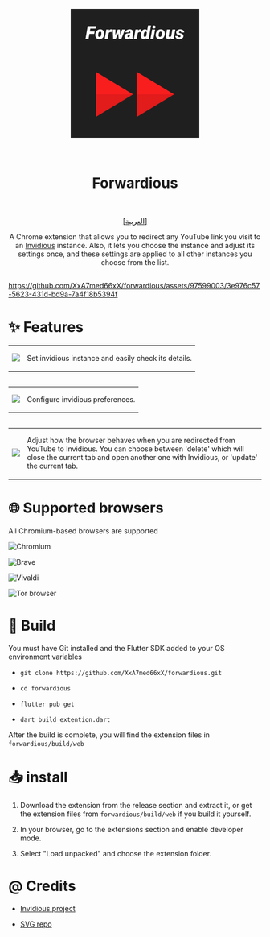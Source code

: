 <p align="center">
  <img src="https://github.com/XxA7med66xX/forwardious/blob/development/web/icons/favicon.svg" />
</p>

<br/>
<h1 align="center">Forwardious</h1>
<br/>

<p align="center">
  <a href="https://github.com/XxA7med66xX/forwardious/blob/main/README_ar.md">[العربية]</a>
</p>

<p align="center">
  A Chrome extension that allows you to redirect any YouTube link you visit to an 
  <a href="https://github.com/iv-org/invidious">Invidious</a> instance.
  Also, it lets you choose the instance and adjust its settings once, and these settings are applied to all other instances you choose from the list.
</p>


##

https://github.com/XxA7med66xX/forwardious/assets/97599003/3e976c57-5623-431d-bd9a-7a4f18b5394f

# ✨️ Features 

<table>
  <tr>
    <td>
      <img src="https://github.com/XxA7med66xX/forwardious/assets/97599003/1b4da7c7-90a0-44d9-a61b-68969ff09b85" width="300" />
    </td>
    <td>
      <p>
        Set invidious instance and easily check its details.
      </p>
    </td>
  </tr>
</table>

##

<table>
  <tr>
    <td>
      <img src="https://github.com/XxA7med66xX/forwardious/assets/97599003/f9ca9708-696d-4022-9ce7-9e0eb96c3534" width="300" />
    </td>
    <td>
      <p>
        Configure invidious preferences.
      </p>
    </td>
  </tr>
</table>

##

<table>
  <tr>
    <td>
      <img src="https://github.com/XxA7med66xX/forwardious/assets/97599003/35bb0c30-d864-4d7c-bcd9-677ab7588322" width="500" />
    </td>
    <td>
      <p>
        Adjust how the browser behaves when you are redirected from YouTube to Invidious. You can choose between 'delete' which will close the current tab and open another one with Invidious, or 'update' the current tab.
      </p>
    </td>
  </tr>
</table>

# 🌐 Supported browsers

All Chromium-based browsers are supported

![Chromium](https://img.shields.io/badge/Chromium-4285F4?style=for-the-badge&logo=Google-chrome&logoColor=white)

![Brave](https://img.shields.io/badge/Brave-FF1B2D?style=for-the-badge&logo=Brave&logoColor=white)

![Vivaldi](https://img.shields.io/badge/Vivaldi-EF3939?style=for-the-badge&logo=Vivaldi&logoColor=white)

![Tor browser](https://img.shields.io/badge/Tor_Browser-7D4698?style=for-the-badge&logo=Tor-Browser&logoColor=white)

# 🔧 Build

You must have Git installed and the Flutter SDK added to your OS environment variables

- `git clone https://github.com/XxA7med66xX/forwardious.git`

- `cd forwardious`

- `flutter pub get`

- `dart build_extention.dart`

After the build is complete, you will find the extension files in `forwardious/build/web`

# 📥 install

1. Download the extension from the release section and extract it, or get the extension files from `forwardious/build/web` if you build it yourself.

2. In your browser, go to the extensions section and enable developer mode.

3. Select "Load unpacked" and choose the extension folder.

# @ Credits

- [Invidious project](https://github.com/iv-org/invidious)

- [SVG repo](https://www.svgrepo.com/svg/292057/forward-fast-forward)
